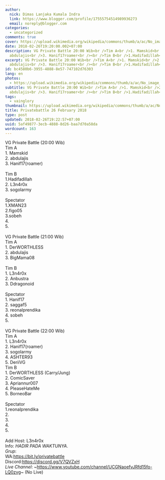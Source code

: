 ```yaml
---
author:
  nick: Dimas Lanjaka Kumala Indra
  link: https://www.blogger.com/profile/17555754514989936273
  email: noreply@blogger.com
categories:
  - uncategorized
comments: true
cover: https://upload.wikimedia.org/wikipedia/commons/thumb/a/ac/No_image_available.svg/2048px-No_image_available.svg.png
date: 2018-02-26T19:20:00.002+07:00
description: VG Private Battle 20:00 Wib<br />Tim A<br />1. Mamskid<br />2.
  abdulajis<br />3. Hanif17roamer<br /><br />Tim B<br />1.Hadifadillah<br
excerpt: VG Private Battle 20:00 Wib<br />Tim A<br />1. Mamskid<br />2.
  abdulajis<br />3. Hanif17roamer<br /><br />Tim B<br />1.Hadifadillah<br
id: bc4580b6-3955-4888-8e57-747102d76303
lang: en
photos:
  - https://upload.wikimedia.org/wikipedia/commons/thumb/a/ac/No_image_available.svg/2048px-No_image_available.svg.png
subtitle: VG Private Battle 20:00 Wib<br />Tim A<br />1. Mamskid<br />2.
  abdulajis<br />3. Hanif17roamer<br /><br />Tim B<br />1.Hadifadillah<br
tags:
  - vainglory
thumbnail: https://upload.wikimedia.org/wikipedia/commons/thumb/a/ac/No_image_available.svg/2048px-No_image_available.svg.png
title: Privatebattle 26 February 2018
type: post
updated: 2018-02-26T19:22:57+07:00
uuid: 5af49877-3ecb-4888-8d26-baa7d70a58da
wordcount: 163
---
```


VG Private Battle (20:00 Wib)<br>Tim A<br>1. Mamskid<br>2. abdulajis<br>3. Hanif17(roamer)<br><br>Tim B<br>1.Hadifadillah<br>2. L3n4r0x<br>3. sogolarmy<br><br>Spectator<br>1.XMAN23<br>2.figo05<br>3.sobeh<br>4.<br>5.<br><br>VG Private Battle (21:00 Wib)<br>Tim A<br>1. DerWORTHLESS<br>2. abdulajis<br>3. BigMama08<br><br>Tim B<br>1. L3n4r0x<br>2. Anbustra<br>3. Ddragonoid<br><br>Spectator<br>1. Hanif17<br>2. saggaf5<br>3. reonalprendika<br>4. sobeh<br>5.<br><br>VG Private Battle (22:00 Wib)<br>Tim A<br>1. L3n4r0x<br>2. Hanif17(roamer)<br>3. sogolarmy<br>4. ASHTER93<br>5. DeriiVG<br>Tim B<br>1. DerWORTHLESS (Carry/Jung)<br>2. ComicSaver<br>3. Apriannur007<br>4. PleaseHateMe<br>5. BorneoBar<br><br>Spectator<br>1.reonalprendika<br>2.<br>3.<br>4.<br>5.<br><br>Add Host: L3n4r0x<br>Info: *HADIR PADA WAKTUNYA*.<br>*Grup*:<br>WA:<a href="https://bit.ly/privatebattle" rel="noopener noreferer nofollow">https://bit.ly/privatebattle</a><br>Discord:<a href="https://discord.gg/V7QVZxH" rel="noopener noreferer nofollow">https://discord.gg/V7QVZxH</a><br>*Live Channel*: ~<a href="https://www.youtube.com/channel/UCGNaoefvJRfd15fo-LQ0zvg" rel="noopener noreferer nofollow">https://www.youtube.com/channel/UCGNaoefvJRfd15fo-LQ0zvg</a>~ (No Live)